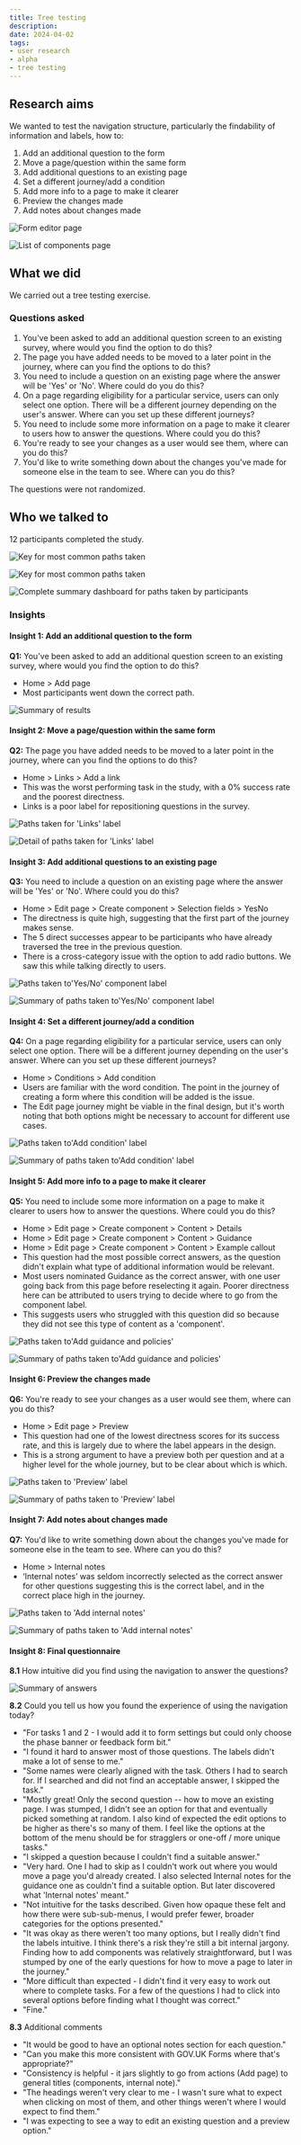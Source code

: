 ```yaml
---
title: Tree testing
description:
date: 2024-04-02
tags:
- user research
- alpha
- tree testing
---
```

## Research aims
We wanted to test the navigation structure, particularly the findability of information and labels, how to:

1. Add an additional question to the form
2. Move a page/question within the same form
3. Add additional questions to an existing page
4. Set a different journey/add a condition
5. Add more info to a page to make it clearer
6. Preview the changes made
7. Add notes about changes made

![Form editor page](image13.png "Form editor page")

![List of components page](image14.png "List of components page")

## What we did
We carried out a tree testing exercise.

### Questions asked
1. You've been asked to add an additional question screen to an existing survey, where would you find the option to do this?
2. The page you have added needs to be moved to a later point in the journey, where can you find the options to do this?
3. You need to include a question on an existing page where the answer will be 'Yes' or 'No'. Where could do you do this?
4. On a page regarding eligibility for a particular service, users can only select one option. There will be a different journey depending on the user's answer. Where can you set up these different journeys?
5. You need to include some more information on a page to make it clearer to users how to answer the questions. Where could you do this?
6. You're ready to see your changes as a user would see them, where can you do this?
7. You'd like to write something down about the changes you've made for someone else in the team to see. Where can you do this?

The questions were not randomized.

## Who we talked to
12 participants completed the study.

![Key for most common paths taken](image16.png "Key for most common paths taken")

![Key for most common paths taken](image17.png "Summary of most common paths taken")

![Complete summary dashboard for paths taken by participants](image12.jpg "Complete summary dashboard for paths taken by participants")

### Insights
#### Insight 1: Add an additional question to the form
**Q1:** You've been asked to add an additional question screen to an existing survey, where would you find the option to do this?
- Home > Add page
- Most participants went down the correct path.

![Summary of results](image16.png "Summary of results")

#### Insight 2: Move a page/question within the same form
**Q2:** The page you have added needs to be moved to a later point in the journey, where can you find the options to do this?
- Home > Links > Add a link
- This was the worst performing task in the study, with a 0% success rate and the poorest directness.
- Links is a poor label for repositioning questions in the survey.

![Paths taken for 'Links' label](picture30.png "Summary of paths taken for 'Links' label")

![Detail of paths taken for 'Links' label](image28.png "Detail of paths taken for 'Links' label")

#### Insight 3: Add additional questions to an existing page
**Q3:** You need to include a question on an existing page where the answer will be 'Yes' or 'No'. Where could you do this?
- Home > Edit page > Create component > Selection fields > YesNo
- The directness is quite high, suggesting that the first part of the journey makes sense.
- The 5 direct successes appear to be participants who have already traversed the tree in the previous question.
- There is a cross-category issue with the option to add radio buttons. We saw this while talking directly to users.

![Paths taken to'Yes/No' component label](picture31.png "Paths taken to'Yes/No' component label")

![Summary of paths taken to'Yes/No' component label](image12.jpg "Summary of paths taken to'Yes/No' component label")

#### Insight 4: Set a different journey/add a condition
**Q4:** On a page regarding eligibility for a particular service, users can only select one option. There will be a different journey depending on the user's answer. Where can you set up these different journeys?
- Home > Conditions > Add condition
- Users are familiar with the word condition. The point in the journey of creating a form where this condition will be added is the issue.
- The Edit page journey might be viable in the final design, but it's worth noting that both options might be necessary to account for different use cases.

![Paths taken to'Add condition' label](image2.png "Paths taken to'Add condition' label")

![Summary of paths taken to'Add condition' label](image5.png "Summary of paths taken to'Add condition' label")

#### Insight 5: Add more info to a page to make it clearer
**Q5:** You need to include some more information on a page to make it clearer to users how to answer the questions. Where could you do this?
- Home > Edit page > Create component > Content > Details
- Home > Edit page > Create component > Content > Guidance
- Home > Edit page > Create component > Content > Example callout
- This question had the most possible correct answers, as the question didn't explain what type of additional information would be relevant.
- Most users nominated Guidance as the correct answer, with one user going back from this page before reselecting it again. Poorer directness here can be attributed to users trying to decide where to go from the component label.
- This suggests users who struggled with this question did so because they did not see this type of content as a 'component'.

![Paths taken to'Add guidance and policies'](image6.png "Paths taken to'Add guidance and policies'")

![Summary of paths taken to'Add guidance and policies'](image5.png "Summary of paths taken to'Add guidance and policies'")

#### Insight 6: Preview the changes made
**Q6:** You're ready to see your changes as a user would see them, where can you do this?
- Home > Edit page > Preview
- This question had one of the lowest directness scores for its success rate, and this is largely due to where the label appears in the design.
- This is a strong argument to have a preview both per question and at a higher level for the whole journey, but to be clear about which is which.

![Paths taken to 'Preview' label](image8.png "Paths taken to 'Preview' label")

![Summary of paths taken to 'Preview' label](image9.jpg "Summary of paths taken to 'Preview' label")

#### Insight 7: Add notes about changes made
**Q7:** You'd like to write something down about the changes you've made for someone else in the team to see. Where can you do this?
- Home > Internal notes
- ‘Internal notes’ was seldom incorrectly selected as the correct answer for other questions suggesting this is the correct label, and in the correct place high in the journey.

![Paths taken to 'Add internal notes'](image11.png "Paths taken to 'Add internal notes'")

![Summary of paths taken to 'Add internal notes'](image3.png "Summary of paths taken to 'Add internal notes'")

#### Insight 8: Final questionnaire
**8.1** How intuitive did you find using the navigation to answer the questions?

![Summary of answers](image4.png "Summary of answers")

**8.2** Could you tell us how you found the experience of using the navigation today?

- "For tasks 1 and 2 - I would add it to form settings but could only choose the phase banner or feedback form bit."
- "I found it hard to answer most of those questions. The labels didn't make a lot of sense to me."
- "Some names were clearly aligned with the task. Others I had to search for. If I searched and did not find an acceptable answer, I skipped the task."
- "Mostly great! Only the second question -- how to move an existing page. I was stumped, I didn't see an option for that and eventually picked something at random. I also kind of expected the edit options to be higher as there's so many of them. I feel like the options at the bottom of the menu should be for stragglers or one-off / more unique tasks."
- "I skipped a question because I couldn't find a suitable answer."
- "Very hard. One I had to skip as I couldn't work out where you would move a page you'd already created. I also selected Internal notes for the guidance one as couldn't find a suitable option. But later discovered what 'Internal notes' meant."
- "Not intuitive for the tasks described. Given how opaque these felt and how there were sub-sub-menus, I would prefer fewer, broader categories for the options presented."
- "It was okay as there weren't too many options, but I really didn't find the labels intuitive. I think there's a risk they're still a bit internal jargony. Finding how to add components was relatively straightforward, but I was stumped by one of the early questions for how to move a page to later in the journey."
- "More difficult than expected - I didn't find it very easy to work out where to complete tasks. For a few of the questions I had to click into several options before finding what I thought was correct."
- "Fine."

**8.3** Additional comments
- "It would be good to have an optional notes section for each question."
- "Can you make this more consistent with GOV.UK Forms where that's appropriate?"
- "Consistency is helpful - it jars slightly to go from actions (Add page) to general titles (components, internal note)."
- "The headings weren't very clear to me - I wasn't sure what to expect when clicking on most of them, and other things weren't where I would expect to find them."
- "I was expecting to see a way to edit an existing question and a preview option."




